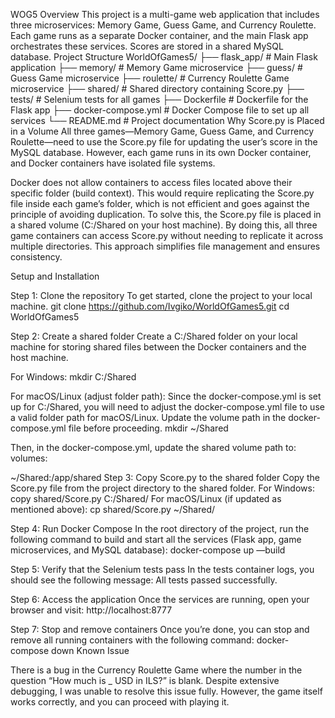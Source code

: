 WOG5
Overview
This project is a multi-game web application that includes three microservices: Memory Game, Guess Game, and Currency Roulette. Each game runs as a separate Docker container, and the main Flask app orchestrates these services. Scores are stored in a shared MySQL database.
Project Structure
WorldOfGames5/
├── flask_app/ # Main Flask application
├── memory/ # Memory Game microservice
├── guess/ # Guess Game microservice
├── roulette/ # Currency Roulette Game microservice
├── shared/ # Shared directory containing Score.py
├── tests/ # Selenium tests for all games
├── Dockerfile # Dockerfile for the Flask app
├── docker-compose.yml # Docker Compose file to set up all services
└── README.md # Project documentation
Why Score.py is Placed in a Volume
All three games—Memory Game, Guess Game, and Currency Roulette—need to use the Score.py file for updating the user’s score in the MySQL database. However, each game runs in its own Docker container, and Docker containers have isolated file systems.

Docker does not allow containers to access files located above their specific folder (build context). This would require replicating the Score.py file inside each game’s folder, which is not efficient and goes against the principle of avoiding duplication.
To solve this, the Score.py file is placed in a shared volume (C:/Shared on your host machine). By doing this, all three game containers can access Score.py without needing to replicate it across multiple directories. This approach simplifies file management and ensures consistency.

Setup and Installation

Step 1: Clone the repository
To get started, clone the project to your local machine.
git clone https://github.com/Ivgiko/WorldOfGames5.git
cd WorldOfGames5

Step 2: Create a shared folder
Create a C:/Shared folder on your local machine for storing shared files between the Docker containers and the host machine.

For Windows:
mkdir C:/Shared

For macOS/Linux (adjust folder path):
Since the docker-compose.yml is set up for C:/Shared, you will need to adjust the docker-compose.yml file to use a valid folder path for macOS/Linux. Update the volume path in the docker-compose.yml file before proceeding.
mkdir ~/Shared

Then, in the docker-compose.yml, update the shared volume path to:
volumes:

~/Shared:/app/shared
Step 3: Copy Score.py to the shared folder
Copy the Score.py file from the project directory to the shared folder.
For Windows:
copy shared/Score.py C:/Shared/
For macOS/Linux (if updated as mentioned above):
cp shared/Score.py ~/Shared/

Step 4: Run Docker Compose
In the root directory of the project, run the following command to build and start all the services (Flask app, game microservices, and MySQL database):
docker-compose up —build

Step 5: Verify that the Selenium tests pass
In the tests container logs, you should see the following message:
All tests passed successfully.

Step 6: Access the application
Once the services are running, open your browser and visit:
http://localhost:8777

Step 7: Stop and remove containers
Once you’re done, you can stop and remove all running containers with the following command:
docker-compose down
Known Issue

There is a bug in the Currency Roulette Game where the number in the question “How much is _ USD in ILS?” is blank. Despite extensive debugging, I was unable to resolve this issue fully. However, the game itself works correctly, and you can proceed with playing it.
